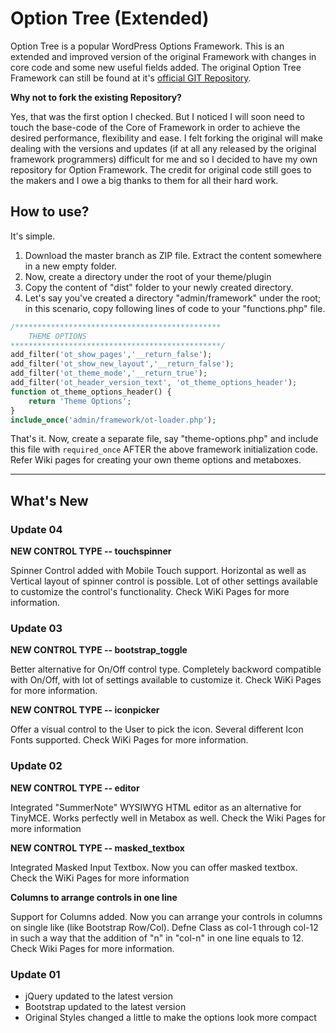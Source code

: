 # Option Tree (Extended)
Option Tree is a popular WordPress Options Framework. This is an extended and improved version of the original Framework with changes in core code and some new useful fields added. The original Option Tree Framework can still be found at it's [official GIT Repository](https://github.com/valendesigns/option-tree).  

**Why not to fork the existing Repository?**

Yes, that was the first option I checked. But I noticed I will soon need to touch the base-code of the Core of Framework in order to achieve the desired performance, flexibility and ease. I felt forking the original will make dealing with the versions and updates (if at all any released by the original framework programmers) difficult for me and so I decided to have my own repository for Option Framework. The credit for original code still goes to the makers and I owe a big thanks to them for all their hard work.

## How to use?

It's simple. 

1. Download the master branch as ZIP file. Extract the content somewhere in a new empty folder. 
1. Now, create a directory under the root of your theme/plugin 
1. Copy the content of "dist" folder to your newly created directory. 
1. Let's say you've created a directory "admin/framework" under the root; in this scenario, copy following lines of code to your "functions.php" file.

```php
/**********************************************
    THEME OPTIONS
***********************************************/
add_filter('ot_show_pages','__return_false');
add_filter('ot_show_new_layout','__return_false');
add_filter('ot_theme_mode','__return_true');
add_filter('ot_header_version_text', 'ot_theme_options_header');
function ot_theme_options_header() {
    return 'Theme Options';
}
include_once('admin/framework/ot-loader.php');
```

That's it. Now, create a separate file, say "theme-options.php" and include this file with ````required_once```` AFTER the above framework initialization code. Refer Wiki pages for creating your own theme options and metaboxes.

***

## What's New

### Update 04

**NEW CONTROL TYPE -- touchspinner** 

Spinner Control added with Mobile Touch support. Horizontal as well as Vertical layout of spinner control is possible. Lot of other settings available to customize the control's functionality. Check WiKi Pages for more information.

### Update 03

**NEW CONTROL TYPE -- bootstrap_toggle**

Better alternative for On/Off control type. Completely backword compatible with On/Off, with lot of settings available to customize it. Check WiKi Pages for more information.

**NEW CONTROL TYPE -- iconpicker** 

Offer a visual control to the User to pick the icon. Several different Icon Fonts supported. Check WiKi Pages for more information.

### Update 02

**NEW CONTROL TYPE -- editor** 

Integrated "SummerNote" WYSIWYG HTML editor as an alternative for TinyMCE. Works perfectly well in Metabox as well. Check the Wiki Pages for more information

**NEW CONTROL TYPE -- masked_textbox** 

Integrated Masked Input Textbox. Now you can offer masked textbox. Check the WiKi Pages for more information

**Columns to arrange controls in one line**

Support for Columns added. Now you can arrange your controls in columns on single like (like Bootstrap Row/Col). Defne Class as col-1 through col-12 in such a way that the addition of "n" in "col-n" in one line equals to 12. Check Wiki Pages for more information.

### Update 01

- jQuery updated to the latest version
- Bootstrap updated to the latest version
- Original Styles changed a little to make the options look more compact
